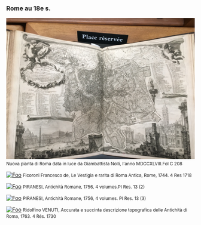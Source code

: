 ### Rome au 18e s.

[![Foo](/img/doc5/doc5_1.jpg)](./document5.html)
<small style="text-align:center">Nuova pianta di Roma data in luce da Giambattista Nolli,  l'anno MDCCXLVIII.Fol C 208 </small>

[![Foo](/img/doc5/doc6_1.png)](./document6.html)
<small style="text-align:center">Ficoroni Francesco de, Le Vestigia e rarita di Roma Antica, Rome, 1744. 4 Res 1718 </small>

[![Foo](/img/doc5/doc7_1.png)](./document7.html)
<small style="text-align:center">PIRANESI, Antichità Romane, 1756, 4 volumes.PI Res. 13 (2) </small>

[![Foo](/img/doc5/doc8_1.png)](./document8.html)
<small style="text-align:center">PIRANESI, Antichità Romane, 1756, 4 volumes. PI Res. 13 (3)</small>

[![Foo](/img/doc5/doc9_1.png)](./document9.html)
<small style="text-align:center">Ridolfino VENUTI, Accurata e succinta descrizione topografica delle Antichità di Roma, 1763. 4 Rés. 1730</small>
